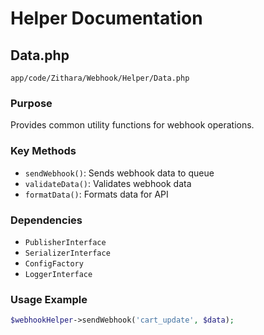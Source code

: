 # Helper Documentation

## Data.php
`app/code/Zithara/Webhook/Helper/Data.php`

### Purpose
Provides common utility functions for webhook operations.

### Key Methods
- `sendWebhook()`: Sends webhook data to queue
- `validateData()`: Validates webhook data
- `formatData()`: Formats data for API

### Dependencies
- `PublisherInterface`
- `SerializerInterface`
- `ConfigFactory`
- `LoggerInterface`

### Usage Example
```php
$webhookHelper->sendWebhook('cart_update', $data);
```